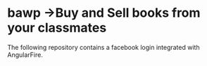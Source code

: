 # bawp ->Buy and Sell books from your classmates
The following repository contains a facebook login integrated with AngularFire.
